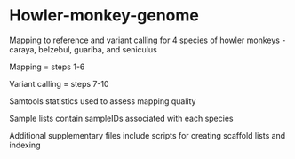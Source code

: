 # Howler-monkey-genome
Mapping to reference and variant calling for 4 species of howler monkeys - caraya, belzebul, guariba, and seniculus

Mapping = steps 1-6

Variant calling = steps 7-10

Samtools statistics used to assess mapping quality

Sample lists contain sampleIDs associated with each species

Additional supplementary files include scripts for creating scaffold lists and indexing
